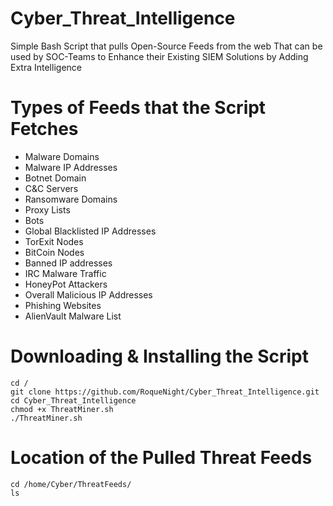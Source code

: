 # Cyber_Threat_Intelligence
Simple Bash Script that pulls Open-Source Feeds from the web That can be used by SOC-Teams to Enhance their Existing SIEM Solutions by Adding Extra Intelligence


# Types of Feeds that the Script Fetches

- Malware Domains
- Malware IP Addresses
- Botnet Domain 
- C&C Servers
- Ransomware Domains
- Proxy Lists
- Bots
- Global Blacklisted IP Addresses
- TorExit Nodes
- BitCoin Nodes
- Banned IP addresses
- IRC Malware Traffic
- HoneyPot Attackers
- Overall Malicious IP Addresses
- Phishing Websites
- AlienVault Malware List

# Downloading & Installing the Script

```
cd /
git clone https://github.com/RoqueNight/Cyber_Threat_Intelligence.git
cd Cyber_Threat_Intelligence
chmod +x ThreatMiner.sh
./ThreatMiner.sh
```

# Location of the Pulled Threat Feeds

```
cd /home/Cyber/ThreatFeeds/
ls 
```



